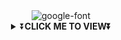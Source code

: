 <div align="center">
<img src="https://i.imgur.com/jL09B92.png" alt="google-font" border="0"></a>
<div align="center">
<details>
    <summary>⏬<b>CLICK ME TO VIEW⏬</b></summary>

  
<a href="https://bit.ly/3lC8I7t"><img src="./Elsa/NLP.gif" >
  <a  src="https://fontmeme.com/permalink/211005/637ae3b7500558dc9ef1521af68a6984.png" alt="grand-theft-auto-font" height="1000" width="1000" border="100"></a>

  # <u> SETUP <u>
  
[![Run on Repl.it](https://www.linkpicture.com/q/Untitled-3_10.jpg)](https://replit.com/@SKDRAGON/ELSAMWOL)

[![Deploy](https://www.linkpicture.com/q/heroku.jpg)](https://heroku.com/deploy?template=https://github.com/SKDRAGON1/ELSAMWOL)
